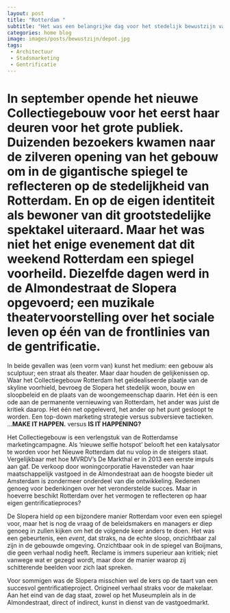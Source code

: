 ```yaml
---
layout: post
title: "Rotterdam "
subtitle: "Het was een belangrijke dag voor het stedelijk bewustzijn van Rotterdam"
categories: home blog
image: images/posts/bewustzijn/depot.jpg
tags: 
 - Architectuur 
 - Stadsmarketing
 - Gentrificatie
---
```


# In september opende het nieuwe Collectiegebouw voor het eerst haar deuren voor het grote publiek. Duizenden bezoekers kwamen naar de zilveren opening van het gebouw om in de gigantische spiegel te reflecteren op de stedelijkheid van Rotterdam. En op de eigen identiteit als bewoner van dit grootstedelijke spektakel uiteraard. Maar het was niet het enige evenement dat dit weekend Rotterdam een spiegel voorheild. Diezelfde dagen werd in de Almondestraat de Slopera opgevoerd; een muzikale theatervoorstelling over het sociale leven op één van de frontlinies van de gentrificatie.

In beide gevallen was (een vorm van) kunst het medium: een gebouw als sculptuur; een straat als theater. Maar daar houden de gelijkenissen op. Waar het Collectiegebouw Rotterdam het geïdealiseerde plaatje van de skyline voorhield, bevroeg de Slopera het stedelijk woon, bouw en sloopbeleid en de plaats van de woongemeenschap daarin. Het één is een ode aan de permanente vernieuwing van Rotterdam, het ander was juist de kritiek daarop. Het één net opgeleverd, het ander op het punt gesloopt te worden. Een top-down marketing strategie versus subversieve tactieken. ...**MAKE IT HAPPEN.** versus **IS IT HAPPENING?**

Het Collectiegebouw is een verlengstuk van de Rotterdamse marketingcampagne. Als ‘nieuwe selfie hotspot’ belooft het een katalysator te worden voor het Nieuwe Rotterdam dat nu volop in de steigers staat. Vergelijkbaar met hoe MVRDV’s De Markthal er in 2013 een eerste impuls aan gaf. De verkoop door woningcorporatie Havensteder van haar maatschappelijk vastgoed in de Almondestraat aan de hoogste bieder uit Amsterdam is zondermeer onderdeel van die ontwikkeling. Redenen genoeg voor bedenkingen over het veronderstelde succes. Maar in hoeverre beschikt Rotterdam over het vermogen te reflecteren op haar eigen gentrificatieproces?

De Slopera hield op een bijzondere manier Rotterdam voor even een spiegel voor, maar het is nog de vraag of de beleidsmakers en managers er diep genoeg in zullen kijken om het de volgende keer anders te doen. Het was een gebeurtenis, een _event_, dat straks, na de echte sloop, onzichtbaar zal zijn in de gebouwde omgeving. Onzichtbaar ook in de spiegel van Boijmans, die geen verhaal nodig heeft. Reclame is immers superieur aan kritiek; niet vanwege wat er gezegd wordt, maar door de manier waarop zij schitterende beelden voor zich laat spreken. 

Voor sommigen was de Slopera misschien wel de kers op de taart van een succesvol gentrificatieproject. Origineel verhaal straks voor de makelaar. Aan het eind van de dag staat, zowel op het Museumplein als in de Almondestraat, direct of indirect, kunst in dienst van de vastgoedmarkt.